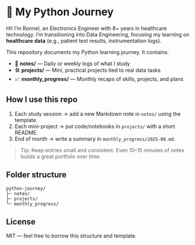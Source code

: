 # 🐍 My Python Journey

Hi! I’m Ronnel, an Electronics Engineer with 8+ years in healthcare technology.
I’m transitioning into Data Engineering, focusing my learning on **healthcare data** (e.g., patient test results, instrumentation logs).

This repository documents my Python learning journey. It contains:
- 📒 **notes/** — Daily or weekly logs of what I study
- 🛠 **projects/** — Mini, practical projects tied to real data tasks
- 📈 **monthly_progress/** — Monthly recaps of skills, projects, and plans

## How I use this repo
1. Each study session → add a new Markdown note in `notes/` using the template.
2. Each mini-project → put code/notebooks in `projects/` with a short README.
3. End of month → write a summary in `monthly_progress/2025-08.md`.

> Tip: Keep entries small and consistent. Even 10–15 minutes of notes builds a great portfolio over time.

## Folder structure
```
python-journey/
├─ notes/
├─ projects/
└─ monthly_progress/
```

## License
MIT — feel free to borrow this structure and template.
